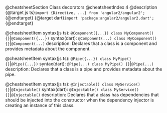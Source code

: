 @cheatsheetSection
Class decorators
@cheatsheetIndex 4
@description
{@target js ts}`import {Directive, ...} from 'angular2/angular2';`{@endtarget}
{@target dart}`import 'package:angular2/angular2.dart';`{@endtarget}

@cheatsheetItem
syntax(js ts):
`@Component({...})
class MyComponent() {}`|`@Component({...})`
syntax(dart):
`@Component(...)
class MyComponent() {}`|`@Component(...)`
description:
Declares that a class is a component and provides metadata about the component.

@cheatsheetItem
syntax(js ts):
`@Pipe({...})
class MyPipe() {}`|`@Pipe({...})`
syntax(dart):
`@Pipe(...)
class MyPipe() {}`|`@Pipe(...)`
description:
Declares that a class is a pipe and provides metadata about the pipe.

@cheatsheetItem
syntax(js ts):
`@Injectable()
class MyService() {}`|`@Injectable()`
syntax(dart):
`@Injectable()
class MyService() {}`|`@Injectable()`
description:
Declares that a class has dependencies that should be injected into the constructor when the dependency
injector is creating an instance of this class.
